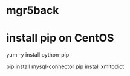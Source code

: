 # mgr5back
# install pip on CentOS
yum -y install python-pip


pip install mysql-connector
pip install xmltodict 



